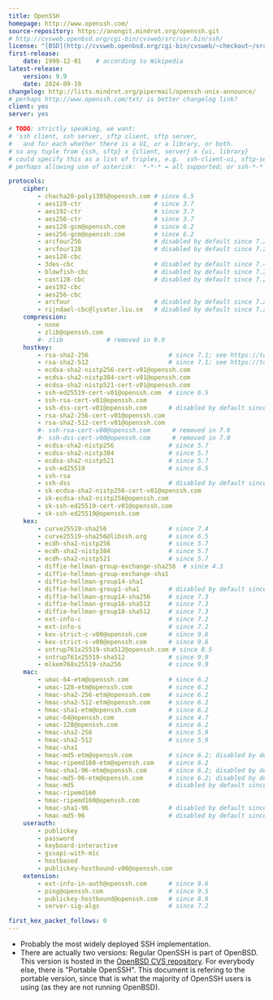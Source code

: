 ```yaml
---
title: OpenSSH
homepage: http://www.openssh.com/
source-repository: https://anongit.mindrot.org/openssh.git
# http://cvsweb.openbsd.org/cgi-bin/cvsweb/src/usr.bin/ssh/
license: "[BSD](http://cvsweb.openbsd.org/cgi-bin/cvsweb/~checkout~/src/usr.bin/ssh/LICENCE)"
first-release:
    date: 1999-12-01    # according to Wikipedia
latest-release:
    version: 9.9
    date: 2024-09-19
changelog: http://lists.mindrot.org/pipermail/openssh-unix-announce/
# perhaps http://www.openssh.com/txt/ is better changelog link?
client: yes
server: yes

# TODO: strictly speaking, we want:
#  ssh client, ssh server, sftp client, sftp server,
#   and for each whether there is a UI, or a library, or both.
# so any tuple from {ssh, sftp} x {client, server} x {ui, library}
# could specify this as a list of triples, e.g.  ssh-client-ui, sftp-server-library
# perhaps allowing use of asterisk:  *-*-* = all supported; or ssh-*-* for all ssh variants supported, etc.

protocols:
    cipher:
        - chacha20-poly1305@openssh.com # since 6.5
        - aes128-ctr                    # since 3.7
        - aes192-ctr                    # since 3.7
        - aes256-ctr                    # since 3.7
        - aes128-gcm@openssh.com        # since 6.2
        - aes256-gcm@openssh.com        # since 6.2
        - arcfour256                    # disabled by default since 7.2
        - arcfour128                    # disabled by default since 7.2
        - aes128-cbc
        - 3des-cbc                      # disabled by default since 7.4
        - blowfish-cbc                  # disabled by default since 7.2
        - cast128-cbc                   # disabled by default since 7.2
        - aes192-cbc
        - aes256-cbc
        - arcfour                       # disabled by default since 7.2
        - rijndael-cbc@lysator.liu.se   # disabled by default since 7.2
    compression:
        - none
        - zlib@openssh.com
        #- zlib            # removed in 9.9
    hostkey:
        - rsa-sha2-256                      # since 7.1; see https://tools.ietf.org/html/draft-rsa-dsa-sha2-256-03
        - rsa-sha2-512                      # since 7.1; see https://tools.ietf.org/html/draft-rsa-dsa-sha2-256-03
        - ecdsa-sha2-nistp256-cert-v01@openssh.com
        - ecdsa-sha2-nistp384-cert-v01@openssh.com
        - ecdsa-sha2-nistp521-cert-v01@openssh.com
        - ssh-ed25519-cert-v01@openssh.com  # since 6.5
        - ssh-rsa-cert-v01@openssh.com
        - ssh-dss-cert-v01@openssh.com      # disabled by default since 7.0
        - rsa-sha2-256-cert-v01@openssh.com
        - rsa-sha2-512-cert-v01@openssh.com
        #- ssh-rsa-cert-v00@openssh.com      # removed in 7.0
        #- ssh-dss-cert-v00@openssh.com      # removed in 7.0
        - ecdsa-sha2-nistp256               # since 5.7
        - ecdsa-sha2-nistp384               # since 5.7
        - ecdsa-sha2-nistp521               # since 5.7
        - ssh-ed25519                       # since 6.5
        - ssh-rsa
        - ssh-dss                           # disabled by default since 7.0
        - sk-ecdsa-sha2-nistp256-cert-v01@openssh.com
        - sk-ecdsa-sha2-nistp256@openssh.com
        - sk-ssh-ed25519-cert-v01@openssh.com
        - sk-ssh-ed25519@openssh.com
    kex:
        - curve25519-sha256                 # since 7.4
        - curve25519-sha256@libssh.org      # since 6.5
        - ecdh-sha2-nistp256                # since 5.7
        - ecdh-sha2-nistp384                # since 5.7
        - ecdh-sha2-nistp521                # since 5.7
        - diffie-hellman-group-exchange-sha256  # since 4.3
        - diffie-hellman-group-exchange-sha1
        - diffie-hellman-group14-sha1
        - diffie-hellman-group1-sha1        # disabled by default since 7.0; susceptible to logjam
        - diffie-hellman-group14-sha256     # since 7.3
        - diffie-hellman-group16-sha512     # since 7.3
        - diffie-hellman-group18-sha512     # since 7.3
        - ext-info-c                        # since 7.2
        - ext-info-s                        # since 7.2
        - kex-strict-c-v00@openssh.com      # since 9.6
        - kex-strict-s-v00@openssh.com      # since 9.6
        - sntrup761x25519-sha512@openssh.com # since 8.5
        - sntrup761x25519-sha512            # since 9.9
        - mlkem768x25519-sha256             # since 9.9
    mac:
        - umac-64-etm@openssh.com           # since 6.2
        - umac-128-etm@openssh.com          # since 6.2
        - hmac-sha2-256-etm@openssh.com     # since 6.2
        - hmac-sha2-512-etm@openssh.com     # since 6.2
        - hmac-sha1-etm@openssh.com         # since 6.2
        - umac-64@openssh.com               # since 4.7
        - umac-128@openssh.com              # since 6.2
        - hmac-sha2-256                     # since 5.9
        - hmac-sha2-512                     # since 5.9
        - hmac-sha1
        - hmac-md5-etm@openssh.com          # since 6.2; disabled by default since 7.2
        - hmac-ripemd160-etm@openssh.com    # since 6.2
        - hmac-sha1-96-etm@openssh.com      # since 6.2; disabled by default since 7.2
        - hmac-md5-96-etm@openssh.com       # since 6.2; disabled by default since 7.2
        - hmac-md5                          # disabled by default since 7.2
        - hmac-ripemd160
        - hmac-ripemd160@openssh.com
        - hmac-sha1-96                      # disabled by default since 7.2
        - hmac-md5-96                       # disabled by default since 7.2
    userauth:
        - publickey
        - password
        - keyboard-interactive
        - gssapi-with-mic
        - hostbased
        - publickey-hostbound-v00@openssh.com
    extension:
        - ext-info-in-auth@openssh.com      # since 9.6
        - ping@openssh.com                  # since 9.5
        - publickey-hostbound@openssh.com   # since 8.9
        - server-sig-algs                   # since 7.2

first_kex_packet_follows: 0
---
```

* Probably the most widely deployed SSH implementation.
* There are actually two versions: Regular OpenSSH is part of OpenBSD.
  This version is hosted in the [OpenBSD CVS repository](http://cvsweb.openbsd.org/cgi-bin/cvsweb/src/usr.bin/ssh/).
  For everybody else, there is "Portable OpenSSH". This document is
  refering to the portable version, since that is what the majority
  of OpenSSH users is using (as they are not running OpenBSD).
